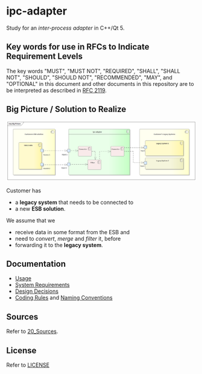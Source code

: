 # ipc-adapter

Study for an _inter-process adapter_ in C++/Qt 5.

## Key words for use in RFCs to Indicate Requirement Levels
The key words "MUST", "MUST NOT", "REQUIRED", "SHALL", "SHALL NOT", "SHOULD", "SHOULD NOT", "RECOMMENDED",  "MAY", and "OPTIONAL" in this document and other documents in this repository are to be interpreted as described in [RFC 2119](https://www.ietf.org/rfc/rfc2119.txt).

## Big Picture / Solution to Realize
![ipc-adapter big picture](00_Documentation/big_picture.png)

Customer has
- a **legacy system** that needs to be connected to 
- a new **ESB solution**.

We assume that we 
- receive data in some format from the ESB and 
- need to _convert_, _merge_ and _filter_ it, before 
- forwarding it to the **legacy system**.


## Documentation
- [Usage](00_Documentation/Usage.md)
- [System Requirements](00_Documentation/System_Requirements.md)
- [Design Decisions](00_Documentation/Design_Decisions.md)
- [Coding Rules](00_Documentation/Coding_Rules.md) and [Naming Conventions](00_Documentation/Naming_Conventions.md)

## Sources

Refer to [20_Sources](20_Sources/).

## License

Refer to [LICENSE](LICENSE)
